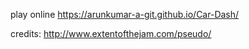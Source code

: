 play online https://arunkumar-a-git.github.io/Car-Dash/

credits: http://www.extentofthejam.com/pseudo/
